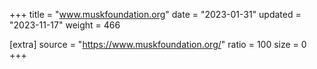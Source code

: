 +++
title = "www.muskfoundation.org"
date = "2023-01-31"
updated = "2023-11-17"
weight = 466

[extra]
source = "https://www.muskfoundation.org/"
ratio = 100
size = 0
+++

